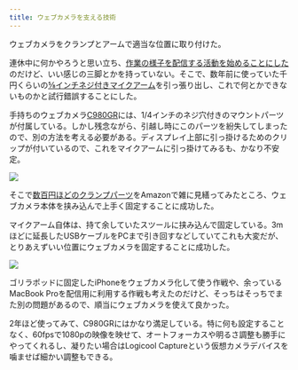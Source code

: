 ```yaml
---
title: ウェブカメラを支える技術
---
```

ウェブカメラをクランプとアームで適当な位置に取り付けた。

連休中に何かやろうと思い立ち、[作業の様子を配信する活動を始めることにした](https://www.youtube.com/channel/UC5s-KpSDGzxWPWNv94PnJHw)のだけど、いい感じの三脚とかを持っていない。そこで、数年前に使っていた千円くらいの[⅝インチネジ付きマイクアーム](https://www.amazon.co.jp/dp/B074T9CT1R)を引っ張り出し、これで何とかできないものかと試行錯誤することにした。

手持ちのウェブカメラ[C980GR](https://www.amazon.co.jp/dp/B086R71LGW)には、1/4インチのネジ穴付きのマウントパーツが付属している。しかし残念ながら、引越し時にこのパーツを紛失してしまったので、別の方法を考える必要がある。ディスプレイ上部に引っ掛けるためのクリップが付いているので、これをマイクアームに引っ掛けてみるも、かなり不安定。

![](https://lh3.googleusercontent.com/docs/ADP-6oFpsrY0fNc263JHKCvQveJ6g-aAEN4d-Z5bzc_zcXxqLBWmTe0-pP_sxbQFM1vBCc0BSgZmyLE9rZFew9GbqAlN0SdncE6FsPX__DpCLEdDTCxQugKklKo9SD49nnwEiuQCBmxM9iPI5luvTprBUFMI2J-lVvizGnvbr89fsAts7rKOvdZ2j_9vcrVJ-QbIzURl-K8ybZz4Eb8BarqWu6_UKGjwCr3G8l6n8r4O5k2Qhhdiq8noD9VpGc-ssKAfFang-jCkp-DhEU1wSXyfVOHpoen86KX_UknzUk7fuvNtZoIFtIlZSveRXAI0sicQYybFR_tvaAbA4NOpKkDdaWfs_F_VBPd17o4bsGdbLcei9GLKOCtYK_x4FxGXLWh_2L7PEj-9Q4PvAGHRpXhNRZzhqRi8bGzmVtYDxs19V57CqDlT5s2YB0qybkevPTu2lOyXNaFVXtrCZQQOOgUbGj9xZRp80Td7JluG55pPCXm6uVvCD9Kl_CY-omOfD3azSlVW7h00QjvuIc0_uxkQAr9Fn3zcWsvfVzFmdx7VgQqIIaX26htgP8CF5avOxZGwdtfrHgaTaEcRIPv_EMnIN2Q4hv0gG9BmtngJtedHGlsxQ9U2cuGHlVIFQTPHEtAdzhL2waTjI3Gqclcmt5K4DBzabf-MazBFtOJIMeZO5ugEjF40jJZNmk-zAHPk5Nik4EOodbZDJYS-d577_qx_eE9nJaQFIrJJ25TenncfiGPuU7eeiD6iGe0GpS2SXe9Fh7GKquXF-XEyPVU05g7FCy5-FBa6eYCHK5EJWvVu01CIo8wsqSyDNNC5CoHBP3Phn2V6hVfExIu9GjX3FCoeT1kNiNOwnIDCcX0oVJVzyskpsaUIWqUsrl6svzx_K2dZ0hLpw6saCvUSzXa_eAiOxbulpFlkehnORow-sodmgwHgFfH1yO1aH3QUTxEddUtwTlGFKvMKo2OzVrII3gpExLjUNZAe-euTgHwpG4y0nzM4qY8tp-lGwh_eVWi5jhi5GU_35c0RbKuEeYlWpP0SYTQf_3akG3y36yIg9hjBWe_m3L610U86Ja3WQ1rsClj761tUuSGr8O4Jkitfxd3z9zbcX2xAzkV0XPVlcuDb5tRG6OW0qH0j5K2LvlmuWt4lxf_c5deOrtWhq59xK4-VciZta3bYwvYo8d-afO3whx02q5OGD6Lf6VrjR8qIr7dp0sJK88hdjPz_BOnTv-eE2VZV8QOMYM9wVMV3k87uABR7pM5P)

そこで[数百円ほどのクランプパーツ](https://www.amazon.co.jp/dp/B0832PFWCV)をAmazonで雑に見繕ってみたところ、ウェブカメラ本体を挟み込んで上手く固定することに成功した。

マイクアーム自体は、持て余していたスツールに挟み込んで固定している。3mほどに延長したUSBケーブルをPCまで引き回すなどしていてこれも大変だが、とりあえずいい位置にウェブカメラを固定することに成功した。

![](https://lh3.googleusercontent.com/docs/ADP-6oGY9d6aPWca67FbGt0ATVK7jUHTvWLX9jtWfQ0-yTT9PZR2fSro3Ua-smdAAS1_jO1kHUU_xl6CckGXzNaEAOnN_5FKktUUyS63N7RPkC3v3zLyWKdr4v4feRx3sSS3i7akZyzZYv_0ZAWoA94CYXxMctiksgH87GXaQz49ApnvvFrXnVAEkRrlyI64WQ5nr5ExRgyiRkBtffxZhWJ3NcoTOIZwPkBXixu-D6l0yfKz-y-HqQmd7a9lwXzLh0DyrAWsRQjOrHQnQrG1G9VEv-v9PTo_j9WW6A5yr0BpLllEGUXNbQIArtWblHcSSnZjw7cWl3s63QGUt7yMoCAXEFcwiLYIbVYe6-Vzw6p6ATEoIJuvcghTDbfKmjG1W9mQb_kPe6ycURjQyrRxX8JKXE7cIr0hf7KWeetaAL3cMoSk7Pw_U1wm6W_mx16tK3vEWJRXTe4WFBSAsiEO0mAzF9yl8QVIWiWlzYYh2sK9RKrQ3XkAgBJSnueDw2mBsu5y2qTtJrHksorW1JC512u2x9R9c3c9-S4SKxzzJZ2UCfm4pRLjoy4Lz20cmUq6Woe0azea2wVNN5uUX4idEIU-08SgY-doaVnXcaBOUz535WLI2FwcCZDmm6RikF515QhuK4Ov6Th7JJwivJsfccbx957exSFymkAz40TX_YSlseOAqMGRx1UmrmtYXLyiIsgWsVg1mKi1aZqAsOA_3vsPliQkyg4sit--4NZ6BHgNXMMd5-ynhlbbY7_4catPbR-72Lj53FvqJCV4_Ln3Jajqkw1_xuFaVxQipjsC5He3-qrBltu2ST1yPq4nfXFtJUVuSiqzkCZja5q7EY99ZUl5zOFqSoXpd1S_OUdVCB4Cm2hTn9UBYNimdyCN8zDfM5TJbHoFlLnL3ZUtwWzepVjUVckrHzNn3prT0cIUQT8yX77XIkqO-ywb0eIOPdoUrfME-s7RCxV1HPSmXbbXpvI-zfbhAjqaXIEbrjsiG5XPcVR7w_V5g5y1-gpCUrrcY9a0OhWMAEgmbWBj9NwestYVzt8QQpbHA6s8TqLTASWPqKZTZwVPU3LvdVr5h7jDiQ91-8CxF0VGUeUqz8UdsgfKjSt5LiVNjzgHChHvq0HsBfeRXTAoCUjPxsRh1EViWkzWi3WOVTBDCldoACtd4OTmx-D-wBhgG7z9r6BQM_DxR6OgxQRDsSWhHlQJhuuZ8YS9yO5Ut07T0LmM5-nIT5hLO2FbHei_pMqUQegpj-peVe-FNNTT)

ゴリラポッドに固定したiPhoneをウェブカメラ化して使う作戦や、余っているMacBook Proを配信用に利用する作戦も考えたのだけど、そっちはそっちでまた別の問題があるので、順当にウェブカメラを使えて良かった。

2年ほど使ってみて、C980GRにはかなり満足している。特に何も設定することなく、60fpsで1080pの映像を映せて、オートフォーカスや明るさ調整も勝手にやってくれるし、凝りたい場合はLogicool Captureという仮想カメラデバイスを噛ませば細かい調整もできる。
